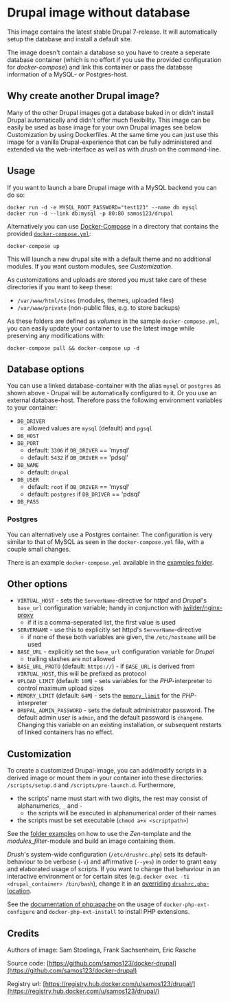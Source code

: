 # Drupal image without database

This image contains the latest stable Drupal 7-release. It will automatically
setup the database and install a default site.

The image doesn't contain a database so you have to create a seperate database
container (which is no effort if you use the provided configuration for
*docker-compose*) and link this container or pass the database information of a
MySQL- or Postgres-host.


## Why create another Drupal image?

Many of the other Drupal images got a database baked in or didn't install
Drupal automatically and didn't offer much flexibility. This image can be
easily be used as base image for your own Drupal images see below Customization
by using Dockerfiles. At the same time you can just use this image for a
vanilla Drupal-experience that can be fully administered and extended via the
web-interface as well as with *drush* on the command-line.


## Usage

If you want to launch a bare Drupal image with a MySQL backend you can do so:

    docker run -d -e MYSQL_ROOT_PASSWORD="test123" --name db mysql
    docker run -d --link db:mysql -p 80:80 samos123/drupal

Alternatively you can use [Docker-Compose](https://docs.docker.com/compose/)
in a directory that contains the provided [`docker-compose.yml`](https://github.com/samos123/docker-drupal/blob/master/docker-compose.yml):

    docker-compose up

This will launch a new drupal site with a default theme and no additional
modules. If you want custom modules, see *Customization*.

As customizations and uploads are stored you must take care of these directories
if you want to keep these:
  - `/var/www/html/sites` (modules, themes, uploaded files)
  - `/var/www/private` (non-public files, e.g. to store backups)

As these folders are defined as *volumes* in the sample `docker-compose.yml`,
you can easily update your container to use the latest image while preserving
any modifications with:

    docker-compose pull && docker-compose up -d


## Database options

You can use a linked database-container with the alias `mysql` or `postgres` as
shown above - Drupal will be automatically configured to it. Or you use an
external database-host. Therefore pass the following environment variables to
your container:

  - `DB_DRIVER`
    - allowed values are `mysql` (default) and `pgsql`
  - `DB_HOST`
  - `DB_PORT`
    - default: `3306` if `DB_DRIVER` == 'mysql'
    - default: `5432` if `DB_DRIVER` == 'pdsql'
  - `DB_NAME`
    - default: `drupal`
  - `DB_USER`
    - default: `root` if `DB_DRIVER` == 'mysql'
    - default: `postgres` if `DB_DRIVER` == 'pdsql'
  - `DB_PASS`

### Postgres

You can alternatively use a Postgres container. The configuration is very
similar to that of MySQL as seen in the `docker-compose.yml` file, with a
couple small changes.

There is an example `docker-compose.yml` available in the [examples folder](https://github.com/samos123/docker-drupal/tree/master/examples/postgres/docker-compose.yml).

## Other options

  - `VIRTUAL_HOST` - sets the `ServerName`-directive for *httpd* and *Drupal*'s
    `base_url` configuration variable; handy in conjunction with
    [jwilder/nginx-proxy](https://github.com/jwilder/nginx-proxy)
    - if it is a comma-seperated list, the first value is used
  - `SERVERNAME` - use this to explicitly set httpd's `ServerName`-directive
    - if none of these both variables are given, the `/etc/hostname` will be used
  - `BASE_URL` - explicitly set the `base_url` configuration variable for *Drupal*
    - trailing slashes are not allowed
  - `BASE_URL_PROTO` (default: `https://`) - if `BASE_URL` is derived from
    `VIRTUAL_HOST`, this will be prefixed as protocol
  - `UPLOAD_LIMIT` (default: `10M`) - sets variables for the *PHP*-interpreter
    to control maximum upload sizes
  - `MEMORY_LIMIT` (default: `64M`) - sets the [`memory_limit`](http://php.net/manual/en/ini.core.php#ini.memory-limit)
     for the *PHP*-interpreter
  - `DRUPAL_ADMIN_PASSWORD` - sets the default administrator password. The
    default admin user is `admin`, and the default password is `changeme`.
    Changing this variable on an existing installation, or subsequent restarts
    of linked containers has no effect.


## Customization

To create a customized Drupal-image, you can add/modify scripts in a derived
image or mount them in your container into these directories:
`/scripts/setup.d` and `/scripts/pre-launch.d`. Furthermore,

  - the scripts' name must start with two digits, the rest may consist of
    alphanumerics, `_` and `-`
    - the scripts will be executed in alphanumerical order of their names
  - the scripts must be set executable (`chmod a+x <scriptpath>`)

See the [folder examples](https://github.com/samos123/docker-drupal/tree/master/examples/custom-image)
on how to use the *Zen*-template and the *modules_filter*-module and build an
image containing them.

*Drush*'s system-wide configuration (`/etc/drushrc.php`) sets its default-
behaviour to be verbose (`-v`) and affirmative (`--yes`) in order to grant easy
and elaborated usage of scripts. If you want to change that behaviour in an
interactive environment or for certain sites (e.g. `docker exec -ti
<drupal_container> /bin/bash`), change it in an
[overriding `drushrc.php`-location](https://raw.githubusercontent.com/drush-ops/drush/master/examples/example.drushrc.php).

See the [documentation of php:apache](https://github.com/docker-library/php/) on
the usage of `docker-php-ext-configure` and `docker-php-ext-install` to install
PHP extensions.


## Credits

Authors of image: Sam Stoelinga, Frank Sachsenheim, Eric Rasche

Source code: [https://github.com/samos123/docker-drupal](https://github.com/samos123/docker-drupal)

Registry url: [https://registry.hub.docker.com/u/samos123/drupal/](https://registry.hub.docker.com/u/samos123/drupal/)

